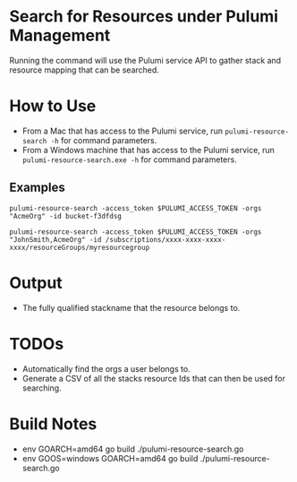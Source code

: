 # Search for Resources under Pulumi Management
Running the command will use the Pulumi service API to gather stack and resource mapping that can be searched.

# How to Use
* From a Mac that has access to the Pulumi service, run `pulumi-resource-search -h` for command parameters.
* From a Windows machine that has access to the Pulumi service, run `pulumi-resource-search.exe -h` for command parameters.

## Examples
```
pulumi-resource-search -access_token $PULUMI_ACCESS_TOKEN -orgs "AcmeOrg" -id bucket-f3dfdsg

pulumi-resource-search -access_token $PULUMI_ACCESS_TOKEN -orgs "JohnSmith,AcmeOrg" -id /subscriptions/xxxx-xxxx-xxxx-xxxx/resourceGroups/myresourcegroup
```

# Output
* The fully qualified stackname that the resource belongs to.

# TODOs
* Automatically find the orgs a user belongs to.
* Generate a CSV of all the stacks resource Ids that can then be used for searching.

# Build Notes
* env GOARCH=amd64 go build ./pulumi-resource-search.go
* env GOOS=windows GOARCH=amd64 go build ./pulumi-resource-search.go